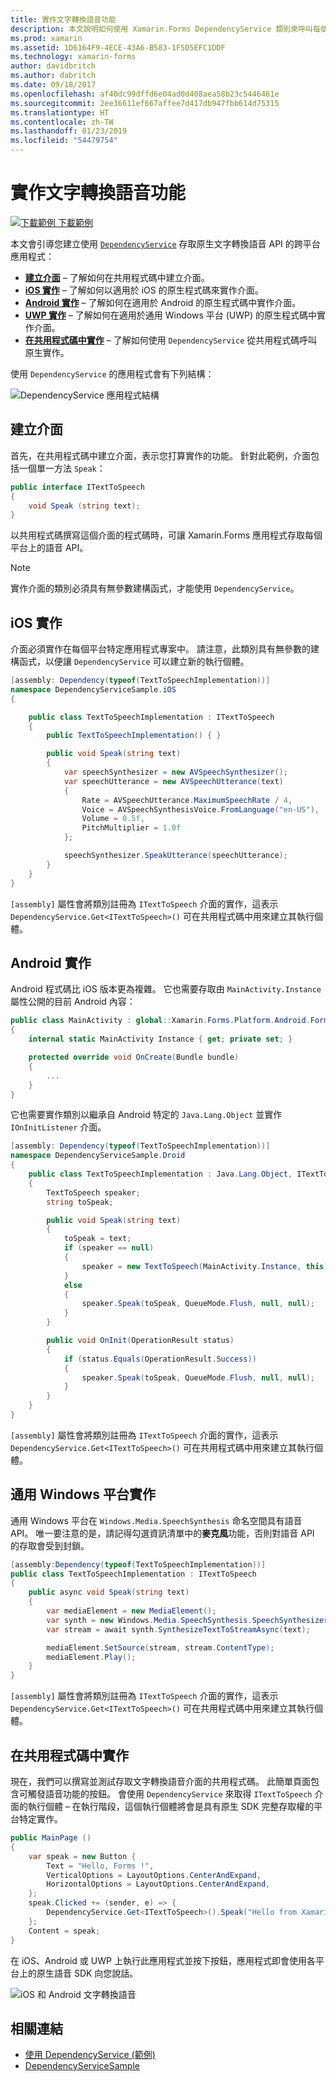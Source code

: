 ```yaml
---
title: 實作文字轉換語音功能
description: 本文說明如何使用 Xamarin.Forms DependencyService 類別來呼叫每個平台的原生文字轉換語音 API。
ms.prod: xamarin
ms.assetid: 1D6164F9-4ECE-43A6-B583-1F5D5EFC1DDF
ms.technology: xamarin-forms
author: davidbritch
ms.author: dabritch
ms.date: 09/18/2017
ms.openlocfilehash: af40dc99dffd6e04ad0d408aea58b23c5446461e
ms.sourcegitcommit: 2ee36611ef667affee7d417db947fbb614d75315
ms.translationtype: HT
ms.contentlocale: zh-TW
ms.lasthandoff: 01/23/2019
ms.locfileid: "54479754"
---
```

# <a name="implementing-text-to-speech"></a>實作文字轉換語音功能

[![下載範例](~/media/shared/download.png) 下載範例](https://developer.xamarin.com/samples/xamarin-forms/UsingDependencyService/)

本文會引導您建立使用 [`DependencyService`](xref:Xamarin.Forms.DependencyService) 存取原生文字轉換語音 API 的跨平台應用程式：

- **[建立介面](#Creating_the_Interface)** &ndash; 了解如何在共用程式碼中建立介面。
- **[iOS 實作](#iOS_Implementation)** &ndash; 了解如何以適用於 iOS 的原生程式碼來實作介面。
- **[Android 實作](#Android_Implementation)** &ndash; 了解如何在適用於 Android 的原生程式碼中實作介面。
- **[UWP 實作](#WindowsImplementation)** &ndash; 了解如何在適用於通用 Windows 平台 (UWP) 的原生程式碼中實作介面。
- **[在共用程式碼中實作](#Implementing_in_Shared_Code)** &ndash; 了解如何使用 `DependencyService` 從共用程式碼呼叫原生實作。

使用 `DependencyService` 的應用程式會有下列結構：

![](text-to-speech-images/tts-diagram.png "DependencyService 應用程式結構")

<a name="Creating_the_Interface" />

## <a name="creating-the-interface"></a>建立介面

首先，在共用程式碼中建立介面，表示您打算實作的功能。 針對此範例，介面包括一個單一方法 `Speak`：

```csharp
public interface ITextToSpeech
{
    void Speak (string text);
}
```

以共用程式碼撰寫這個介面的程式碼時，可讓 Xamarin.Forms 應用程式存取每個平台上的語音 API。

> [!NOTE]
> 實作介面的類別必須具有無參數建構函式，才能使用 `DependencyService`。

<a name="iOS_Implementation" />

## <a name="ios-implementation"></a>iOS 實作

介面必須實作在每個平台特定應用程式專案中。 請注意，此類別具有無參數的建構函式，以便讓 `DependencyService` 可以建立新的執行個體。

```csharp
[assembly: Dependency(typeof(TextToSpeechImplementation))]
namespace DependencyServiceSample.iOS
{

    public class TextToSpeechImplementation : ITextToSpeech
    {
        public TextToSpeechImplementation() { }

        public void Speak(string text)
        {
            var speechSynthesizer = new AVSpeechSynthesizer();
            var speechUtterance = new AVSpeechUtterance(text)
            {
                Rate = AVSpeechUtterance.MaximumSpeechRate / 4,
                Voice = AVSpeechSynthesisVoice.FromLanguage("en-US"),
                Volume = 0.5f,
                PitchMultiplier = 1.0f
            };

            speechSynthesizer.SpeakUtterance(speechUtterance);
        }
    }
}
```

`[assembly]` 屬性會將類別註冊為 `ITextToSpeech` 介面的實作，這表示 `DependencyService.Get<ITextToSpeech>()` 可在共用程式碼中用來建立其執行個體。

<a name="Android_Implementation" />

## <a name="android-implementation"></a>Android 實作

Android 程式碼比 iOS 版本更為複雜。 它也需要存取由 `MainActivity.Instance` 屬性公開的目前 Android 內容：

```csharp
public class MainActivity : global::Xamarin.Forms.Platform.Android.FormsAppCompatActivity
{
    internal static MainActivity Instance { get; private set; }

    protected override void OnCreate(Bundle bundle)
    {
        ...
    }
}
```

它也需要實作類別以繼承自 Android 特定的 `Java.Lang.Object` 並實作 `IOnInitListener` 介面。

```csharp
[assembly: Dependency(typeof(TextToSpeechImplementation))]
namespace DependencyServiceSample.Droid
{
    public class TextToSpeechImplementation : Java.Lang.Object, ITextToSpeech, TextToSpeech.IOnInitListener
    {
        TextToSpeech speaker;
        string toSpeak;

        public void Speak(string text)
        {
            toSpeak = text;
            if (speaker == null)
            {
                speaker = new TextToSpeech(MainActivity.Instance, this);
            }
            else
            {
                speaker.Speak(toSpeak, QueueMode.Flush, null, null);
            }
        }

        public void OnInit(OperationResult status)
        {
            if (status.Equals(OperationResult.Success))
            {
                speaker.Speak(toSpeak, QueueMode.Flush, null, null);
            }
        }
    }
}
```

`[assembly]` 屬性會將類別註冊為 `ITextToSpeech` 介面的實作，這表示 `DependencyService.Get<ITextToSpeech>()` 可在共用程式碼中用來建立其執行個體。

<a name="WindowsImplementation" />

## <a name="universal-windows-platform-implementation"></a>通用 Windows 平台實作

通用 Windows 平台在 `Windows.Media.SpeechSynthesis` 命名空間具有語音 API。 唯一要注意的是，請記得勾選資訊清單中的**麥克風**功能，否則對語音 API 的存取會受到封鎖。

```csharp
[assembly:Dependency(typeof(TextToSpeechImplementation))]
public class TextToSpeechImplementation : ITextToSpeech
{
    public async void Speak(string text)
    {
        var mediaElement = new MediaElement();
        var synth = new Windows.Media.SpeechSynthesis.SpeechSynthesizer();
        var stream = await synth.SynthesizeTextToStreamAsync(text);

        mediaElement.SetSource(stream, stream.ContentType);
        mediaElement.Play();
    }
}
```

`[assembly]` 屬性會將類別註冊為 `ITextToSpeech` 介面的實作，這表示 `DependencyService.Get<ITextToSpeech>()` 可在共用程式碼中用來建立其執行個體。

<a name="Implementing_in_Shared_Code" />

## <a name="implementing-in-shared-code"></a>在共用程式碼中實作

現在，我們可以撰寫並測試存取文字轉換語音介面的共用程式碼。 此簡單頁面包含可觸發語音功能的按鈕。 會使用 `DependencyService` 來取得 `ITextToSpeech` 介面的執行個體 &ndash; 在執行階段，這個執行個體將會是具有原生 SDK 完整存取權的平台特定實作。

```csharp
public MainPage ()
{
    var speak = new Button {
        Text = "Hello, Forms !",
        VerticalOptions = LayoutOptions.CenterAndExpand,
        HorizontalOptions = LayoutOptions.CenterAndExpand,
    };
    speak.Clicked += (sender, e) => {
        DependencyService.Get<ITextToSpeech>().Speak("Hello from Xamarin Forms");
    };
    Content = speak;
}
```

在 iOS、Android 或 UWP 上執行此應用程式並按下按鈕，應用程式即會使用各平台上的原生語音 SDK 向您說話。

 ![iOS 和 Android 文字轉換語音](text-to-speech-images/running.png "文字轉換語音範例")


## <a name="related-links"></a>相關連結

- [使用 DependencyService (範例)](https://developer.xamarin.com/samples/xamarin-forms/UsingDependencyService/)
- [DependencyServiceSample](https://developer.xamarin.com/samples/xamarin-forms/DependencyService/DependencyServiceSample/)
